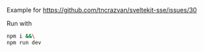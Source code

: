 Example for https://github.com/tncrazvan/sveltekit-sse/issues/30

Run with

```sh
npm i &&\
npm run dev
```